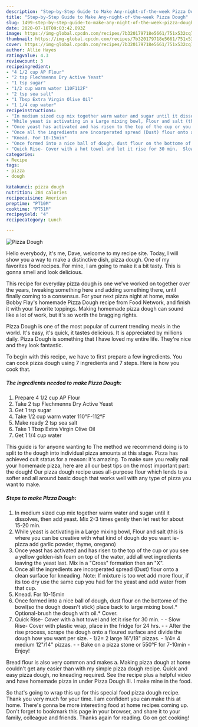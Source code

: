 ```yaml
---
description: "Step-by-Step Guide to Make Any-night-of-the-week Pizza Dough"
title: "Step-by-Step Guide to Make Any-night-of-the-week Pizza Dough"
slug: 1499-step-by-step-guide-to-make-any-night-of-the-week-pizza-dough
date: 2020-07-10T09:03:42.093Z
image: https://img-global.cpcdn.com/recipes/7b320179718e5661/751x532cq70/pizza-dough-recipe-main-photo.jpg
thumbnail: https://img-global.cpcdn.com/recipes/7b320179718e5661/751x532cq70/pizza-dough-recipe-main-photo.jpg
cover: https://img-global.cpcdn.com/recipes/7b320179718e5661/751x532cq70/pizza-dough-recipe-main-photo.jpg
author: Allie Hayes
ratingvalue: 4.3
reviewcount: 3
recipeingredient:
- "4 1/2 cup AP Flour"
- "2 tsp Flechmenns Dry Active Yeast"
- "1 tsp sugar"
- "1/2 cup warm water 110F112F"
- "2 tsp sea salt"
- "1 Tbsp Extra Virgin Olive Oil"
- "1 1/4 cup water"
recipeinstructions:
- "In medium sized cup mix together warm water and sugar until it dissolves, then add yeast. Mix 2-3 times gently then let rest for about 15-20 min."
- "While yeast is activating in a Large mixing bowl, Flour and salt (this is where you can be creative with what kind of dough do you want ie-pizza add garlic powder, thyme, oregano)"
- "Once yeast has activated and has risen to the top of the cup or you see a yellow golden-ish foam on top of the water, add all wet ingredients leaving the yeast last. Mix in a &#34;Cross&#34; formation then an &#34;X&#34;."
- "Once all the ingredients are incorperated spread (Dust) flour onto a clean surface for kneading. Note: If mixture is too wet add more flour, if its too dry use the same cup you had for the yeast and add water from that cup."
- "Knead. For 10-15min"
- "Once formed into a nice ball of dough, dust flour on the bottome of the bowl(so the dough doesn&#39;t stick) place back to large mixing bowl.* Optional-brush the dough with oil.* Cover."
- "Quick Rise- Cover with a hot towel and let it rise for 30 min.  Slow Rise- Cover with plastic wrap, place in the fridge for 24 hrs.   After the rise process, scrape the dough onto a floured surface and divide the dough how you want per size. 1/2= 2 large 16&#34;/18&#34; pizzas. 1/4= 4 medium 12&#34;/14&#34; pizzas.  Bake on a pizza stone or 550°F for 7-10min Enjoy!"
categories:
- Recipe
tags:
- pizza
- dough

katakunci: pizza dough 
nutrition: 284 calories
recipecuisine: American
preptime: "PT10M"
cooktime: "PT51M"
recipeyield: "4"
recipecategory: Lunch

---
```



![Pizza Dough](https://img-global.cpcdn.com/recipes/7b320179718e5661/751x532cq70/pizza-dough-recipe-main-photo.jpg)

Hello everybody, it's me, Dave, welcome to my recipe site. Today, I will show you a way to make a distinctive dish, pizza dough. One of my favorites food recipes. For mine, I am going to make it a bit tasty. This is gonna smell and look delicious.

This recipe for everyday pizza dough is one we&#39;ve worked on together over the years, tweaking something here and adding something there, until finally coming to a consensus. For your next pizza night at home, make Bobby Flay&#39;s homemade Pizza Dough recipe from Food Network, and finish it with your favorite toppings. Making homemade pizza dough can sound like a lot of work, but it&#39;s so worth the bragging rights.

Pizza Dough is one of the most popular of current trending meals in the world. It's easy, it's quick, it tastes delicious. It is appreciated by millions daily. Pizza Dough is something that I have loved my entire life. They're nice and they look fantastic.


To begin with this recipe, we have to first prepare a few ingredients. You can cook pizza dough using 7 ingredients and 7 steps. Here is how you cook that.

<!--inarticleads1-->

##### The ingredients needed to make Pizza Dough:

1. Prepare 4 1/2 cup AP Flour
1. Take 2 tsp Flechmenns Dry Active Yeast
1. Get 1 tsp sugar
1. Take 1/2 cup warm water 110°F-112°F
1. Make ready 2 tsp sea salt
1. Take 1 Tbsp Extra Virgin Olive Oil
1. Get 1 1/4 cup water


This guide is for anyone wanting to The method we recommend doing is to split to the dough into individual pizza amounts at this stage. Pizza has achieved cult status for a reason: it&#39;s amazing. To make sure you really nail your homemade pizza, here are all our best tips on the most important part: the dough! Our pizza dough recipe uses all-purpose flour which lends to a softer and all around basic dough that works well with any type of pizza you want to make. 

<!--inarticleads2-->

##### Steps to make Pizza Dough:

1. In medium sized cup mix together warm water and sugar until it dissolves, then add yeast. Mix 2-3 times gently then let rest for about 15-20 min.
1. While yeast is activating in a Large mixing bowl, Flour and salt (this is where you can be creative with what kind of dough do you want ie-pizza add garlic powder, thyme, oregano)
1. Once yeast has activated and has risen to the top of the cup or you see a yellow golden-ish foam on top of the water, add all wet ingredients leaving the yeast last. Mix in a &#34;Cross&#34; formation then an &#34;X&#34;.
1. Once all the ingredients are incorperated spread (Dust) flour onto a clean surface for kneading. Note: If mixture is too wet add more flour, if its too dry use the same cup you had for the yeast and add water from that cup.
1. Knead. For 10-15min
1. Once formed into a nice ball of dough, dust flour on the bottome of the bowl(so the dough doesn&#39;t stick) place back to large mixing bowl.* Optional-brush the dough with oil.* Cover.
1. Quick Rise- Cover with a hot towel and let it rise for 30 min. -  - Slow Rise- Cover with plastic wrap, place in the fridge for 24 hrs.  -  - After the rise process, scrape the dough onto a floured surface and divide the dough how you want per size. - 1/2= 2 large 16&#34;/18&#34; pizzas. - 1/4= 4 medium 12&#34;/14&#34; pizzas. -  - Bake on a pizza stone or 550°F for 7-10min - Enjoy!


Bread flour is also very common and makes a. Making pizza dough at home couldn&#39;t get any easier than with my simple pizza dough recipe. Quick and easy pizza dough, no kneading required. See the recipe plus a helpful video and have homemade pizza in under Pizza Dough III. I make mine in the food. 

So that's going to wrap this up for this special food pizza dough recipe. Thank you very much for your time. I am confident you can make this at home. There's gonna be more interesting food at home recipes coming up. Don't forget to bookmark this page in your browser, and share it to your family, colleague and friends. Thanks again for reading. Go on get cooking!
